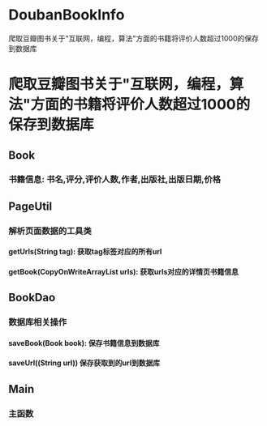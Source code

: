 # DoubanBookInfo
爬取豆瓣图书关于"互联网，编程，算法"方面的书籍将评价人数超过1000的保存到数据库

爬取豆瓣图书关于"互联网，编程，算法"方面的书籍将评价人数超过1000的保存到数据库
==============================================================================
Book
------
### 书籍信息: 书名,评分,评价人数,作者,出版社,出版日期,价格
PageUtil
--------
### 解析页面数据的工具类
#### getUrls(String tag): 获取tag标签对应的所有url
#### getBook(CopyOnWriteArrayList<String> urls): 获取urls对应的详情页书籍信息
BookDao
-------
### 数据库相关操作
#### saveBook(Book book):  保存书籍信息到数据库
#### saveUrl((String url)) 保存获取到的url到数据库
Main
------
### 主函数
